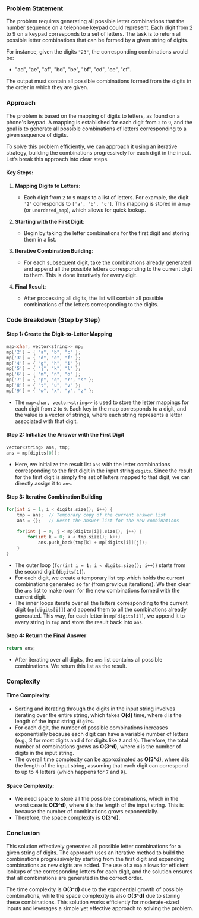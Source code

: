 ### Problem Statement

The problem requires generating all possible letter combinations that the number sequence on a telephone keypad could represent. Each digit from 2 to 9 on a keypad corresponds to a set of letters. The task is to return all possible letter combinations that can be formed by a given string of digits.

For instance, given the digits `"23"`, the corresponding combinations would be: 
- "ad", "ae", "af", "bd", "be", "bf", "cd", "ce", "cf".

The output must contain all possible combinations formed from the digits in the order in which they are given.

### Approach

The problem is based on the mapping of digits to letters, as found on a phone's keypad. A mapping is established for each digit from `2` to `9`, and the goal is to generate all possible combinations of letters corresponding to a given sequence of digits.

To solve this problem efficiently, we can approach it using an iterative strategy, building the combinations progressively for each digit in the input. Let’s break this approach into clear steps.

#### Key Steps:
1. **Mapping Digits to Letters**: 
   - Each digit from `2` to `9` maps to a list of letters. For example, the digit `'2'` corresponds to `['a', 'b', 'c']`. This mapping is stored in a `map` (or `unordered_map`), which allows for quick lookup.

2. **Starting with the First Digit**:
   - Begin by taking the letter combinations for the first digit and storing them in a list.

3. **Iterative Combination Building**:
   - For each subsequent digit, take the combinations already generated and append all the possible letters corresponding to the current digit to them. This is done iteratively for every digit.

4. **Final Result**:
   - After processing all digits, the list will contain all possible combinations of the letters corresponding to the digits.

### Code Breakdown (Step by Step)

#### Step 1: Create the Digit-to-Letter Mapping

```cpp
map<char, vector<string>> mp;
mp['2'] = { "a", "b", "c" };
mp['3'] = { "d", "e", "f" };
mp['4'] = { "g", "h", "i" };
mp['5'] = { "j", "k", "l" };
mp['6'] = { "m", "n", "o" };
mp['7'] = { "p", "q", "r", "s" };
mp['8'] = { "t", "u", "v" };
mp['9'] = { "w", "x", "y", "z" };
```
- The `map<char, vector<string>>` is used to store the letter mappings for each digit from `2` to `9`. Each key in the map corresponds to a digit, and the value is a vector of strings, where each string represents a letter associated with that digit.

#### Step 2: Initialize the Answer with the First Digit

```cpp
vector<string> ans, tmp;
ans = mp[digits[0]];
```
- Here, we initialize the result list `ans` with the letter combinations corresponding to the first digit in the input string `digits`. Since the result for the first digit is simply the set of letters mapped to that digit, we can directly assign it to `ans`.

#### Step 3: Iterative Combination Building

```cpp
for(int i = 1; i < digits.size(); i++) {
    tmp = ans;  // Temporary copy of the current answer list
    ans = {};   // Reset the answer list for the new combinations
    
    for(int j = 0; j < mp[digits[i]].size(); j++) {
        for(int k = 0; k < tmp.size(); k++)
            ans.push_back(tmp[k] + mp[digits[i]][j]);
    }
}
```
- The outer loop (`for(int i = 1; i < digits.size(); i++)`) starts from the second digit (`digits[1]`).
- For each digit, we create a temporary list `tmp` which holds the current combinations generated so far (from previous iterations). We then clear the `ans` list to make room for the new combinations formed with the current digit.
- The inner loops iterate over all the letters corresponding to the current digit (`mp[digits[i]]`) and append them to all the combinations already generated. This way, for each letter in `mp[digits[i]]`, we append it to every string in `tmp` and store the result back into `ans`.

#### Step 4: Return the Final Answer

```cpp
return ans;
```
- After iterating over all digits, the `ans` list contains all possible combinations. We return this list as the result.

### Complexity

#### Time Complexity:
- Sorting and iterating through the digits in the input string involves iterating over the entire string, which takes **O(d)** time, where `d` is the length of the input string `digits`.
- For each digit, the number of possible combinations increases exponentially because each digit can have a variable number of letters (e.g., 3 for most digits and 4 for digits like `7` and `9`). Therefore, the total number of combinations grows as **O(3^d)**, where `d` is the number of digits in the input string.
- The overall time complexity can be approximated as **O(3^d)**, where `d` is the length of the input string, assuming that each digit can correspond to up to 4 letters (which happens for `7` and `9`).

#### Space Complexity:
- We need space to store all the possible combinations, which in the worst case is **O(3^d)**, where `d` is the length of the input string. This is because the number of combinations grows exponentially.
- Therefore, the space complexity is **O(3^d)**.

### Conclusion

This solution effectively generates all possible letter combinations for a given string of digits. The approach uses an iterative method to build the combinations progressively by starting from the first digit and expanding combinations as new digits are added. The use of a `map` allows for efficient lookups of the corresponding letters for each digit, and the solution ensures that all combinations are generated in the correct order.

The time complexity is **O(3^d)** due to the exponential growth of possible combinations, while the space complexity is also **O(3^d)** due to storing these combinations. This solution works efficiently for moderate-sized inputs and leverages a simple yet effective approach to solving the problem.